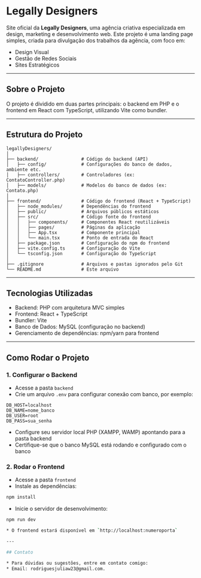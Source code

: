 # Legally Designers

Site oficial da **Legally Designers**, uma agência criativa especializada em design, marketing e desenvolvimento web. Este projeto é uma landing page simples, criada para divulgação dos trabalhos da agência, com foco em:

* Design Visual
* Gestão de Redes Sociais
* Sites Estratégicos  

---

## Sobre o Projeto

O projeto é dividido em duas partes principais: o backend em PHP e o frontend em React com TypeScript, utilizando Vite como bundler.

---

## Estrutura do Projeto

```
legallyDesigners/
│
├── backend/                # Código do backend (API)
│   ├── config/             # Configurações do banco de dados, ambiente etc.
│   ├── controllers/        # Controladores (ex: ContatoController.php)
│   ├── models/             # Modelos do banco de dados (ex: Contato.php)
│
├── frontend/               # Código do frontend (React + TypeScript)
│   ├── node_modules/       # Dependências do frontend
│   ├── public/             # Arquivos públicos estáticos
│   ├── src/                # Código fonte do frontend
│   │   ├── components/     # Componentes React reutilizáveis
│   │   ├── pages/          # Páginas da aplicação
│   │   ├── App.tsx         # Componente principal
│   │   └── main.tsx        # Ponto de entrada do React
│   ├── package.json        # Configuração do npm do frontend
│   ├── vite.config.ts      # Configuração do Vite
│   └── tsconfig.json       # Configuração do TypeScript
│
├── .gitignore              # Arquivos e pastas ignorados pelo Git
└── README.md               # Este arquivo
```

---

## Tecnologias Utilizadas

* Backend: PHP com arquitetura MVC simples
* Frontend: React + TypeScript
* Bundler: Vite
* Banco de Dados: MySQL (configuração no backend)
* Gerenciamento de dependências: npm/yarn para frontend

---

## Como Rodar o Projeto

### 1. Configurar o Backend

* Acesse a pasta `backend`
* Crie um arquivo `.env` para configurar conexão com banco, por exemplo:

```
DB_HOST=localhost
DB_NAME=nome_banco
DB_USER=root
DB_PASS=sua_senha
```

* Configure seu servidor local PHP (XAMPP, WAMP) apontando para a pasta backend
* Certifique-se que o banco MySQL está rodando e configurado com o banco

### 2. Rodar o Frontend

* Acesse a pasta `frontend`
* Instale as dependências:

```bash
npm install
```

* Inicie o servidor de desenvolvimento:

```bash
npm run dev

* O frontend estará disponível em `http://localhost:numeroporta` 

---

## Contato

* Para dúvidas ou sugestões, entre em contato comigo:
* Email: rodriguesjuliaw23@gmail.com.